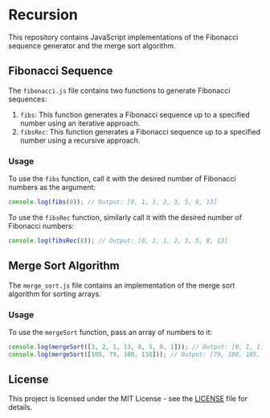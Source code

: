 # Recursion

This repository contains JavaScript implementations of the Fibonacci sequence generator and the merge sort algorithm.

## Fibonacci Sequence

The `fibonacci.js` file contains two functions to generate Fibonacci sequences:

1. `fibs`: This function generates a Fibonacci sequence up to a specified number using an iterative approach.
2. `fibsRec`: This function generates a Fibonacci sequence up to a specified number using a recursive approach.

### Usage

To use the `fibs` function, call it with the desired number of Fibonacci numbers as the argument:

```javascript
console.log(fibs(8)); // Output: [0, 1, 1, 2, 3, 5, 8, 13]
```

To use the `fibsRec` function, similarly call it with the desired number of Fibonacci numbers:

```javascript
console.log(fibsRec(8)); // Output: [0, 1, 1, 2, 3, 5, 8, 13]
```

## Merge Sort Algorithm

The `merge_sort.js` file contains an implementation of the merge sort algorithm for sorting arrays.

### Usage

To use the `mergeSort` function, pass an array of numbers to it:

```javascript
console.log(mergeSort([3, 2, 1, 13, 8, 5, 0, 1])); // Output: [0, 1, 1, 2, 3, 5, 8, 13]
console.log(mergeSort([105, 79, 100, 110])); // Output: [79, 100, 105, 110]
```

## License

This project is licensed under the MIT License - see the [LICENSE](LICENSE) file for details.
